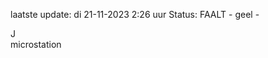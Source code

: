 laatste update: 
di 21-11-2023  2:26   uur 
Status: FAALT - geel - 
<div class="service R">J</div><div class="service Y">microstation</div>